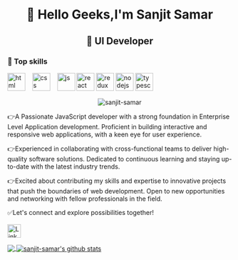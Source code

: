 <h1 align="center">👋 Hello Geeks,I'm Sanjit Samar</h1>
<h2 align="center">🚀 UI Developer</h2>

<h3 align="left">🎯 Top skills</h3>
<p align="left">
  <img src="https://upload.wikimedia.org/wikipedia/commons/thumb/6/61/HTML5_logo_and_wordmark.svg/2048px-HTML5_logo_and_wordmark.svg.png" alt="html" width="auto" height="40">&nbsp;&nbsp;&nbsp;
  <img src='https://upload.wikimedia.org/wikipedia/commons/thumb/d/d5/CSS3_logo_and_wordmark.svg/1200px-CSS3_logo_and_wordmark.svg.png' alt="css" width="auto" height="40">&nbsp;&nbsp;&nbsp;
  <img src='https://upload.wikimedia.org/wikipedia/commons/6/6a/JavaScript-logo.png' height='40' width='auto' alt="js">
  <img src="https://upload.wikimedia.org/wikipedia/commons/thumb/a/a7/React-icon.svg/1280px-React-icon.svg.png" alt="react" width="auto" height="40"/>
  <img src="https://encrypted-tbn0.gstatic.com/images?q=tbn:ANd9GcTbtxo9xvELTLW8q1onI-X2x-p98_bR1Hf16i-gL0aWyw&s" alt="redux" width="auto" height="40"/>
  <img src="https://cdn4.vectorstock.com/i/1000x1000/14/03/node-js-emblem-vector-28501403.jpg" alt="nodejs" width="auto" height="40"/>
  <img src="https://github.com/sanjit-samar/sanjit-samar/assets/38504693/0ae375be-eeff-46e4-a4a5-cfd4b93adbbf" alt="typescript" width="auto" height="40"/>
  
</p>
  
<div align=center>
 <p><img src="https://komarev.com/ghpvc/?username=sanjit-samar&color=red" alt="sanjit-samar"/></p>
</div>

👉A Passionate JavaScript developer with a strong foundation in Enterprise Level Application development. Proficient in building interactive and responsive web applications, with a keen eye for user experience. 

👉Experienced in collaborating with cross-functional teams to deliver high-quality software solutions. Dedicated to continuous learning and staying up-to-date with the latest industry trends.

👉Excited about contributing my skills and expertise to innovative projects that push the boundaries of web development. Open to new opportunities and networking with fellow professionals in the field. 

✅Let's connect and explore possibilities together!
<br/><br/>
<a href="https://www.linkedin.com/in/sanjit-s/"><img src="https://cdn.worldvectorlogo.com/logos/linkedin-icon-2.svg" title="Linkedin" alt="Linkedin Account" width="30"/></a>
<br>
  
<a href="https://github.com/sanjit-samar/github-readme-stats">
  <img align="center" src="https://github-readme-stats.vercel.app/api/top-langs/?username=sanjit-samar&theme=dracula&hide=glsl,python" />
</a>
<a href="https://github.com/anuraghazra/github-readme-stats">
  <img align="center" src="https://github-readme-stats.vercel.app/api?username=sanjit-samar&show_icons=true&theme=dracula&line_height=27" alt="sanjit-samar's github stats" />
</a>
<!--
**sanjit-samar/sanjit-samar** is a ✨ _special_ ✨ repository because its `README.md` (this file) appears on your GitHub profile.

Here are some ideas to get you started:

- 🔭 I’m currently working on ...
- 🌱 I’m currently learning ...
- 👯 I’m looking to collaborate on ...
- 🤔 I’m looking for help with ...
- 💬 Ask me about ...
- 📫 How to reach me: ...
- 😄 Pronouns: ...
- ⚡ Fun fact: ...
-->
